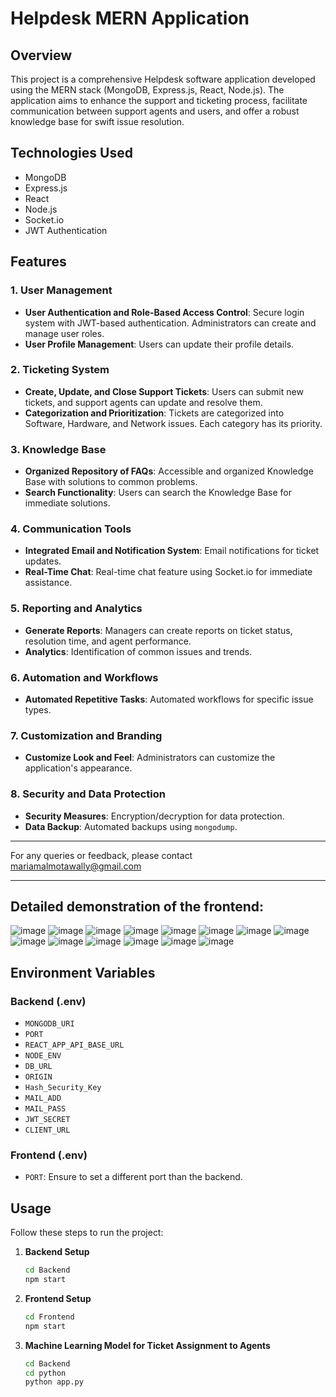 # Helpdesk MERN Application

## Overview

This project is a comprehensive Helpdesk software application developed using the MERN stack (MongoDB, Express.js, React, Node.js). The application aims to enhance the support and ticketing process, facilitate communication between support agents and users, and offer a robust knowledge base for swift issue resolution.

## Technologies Used

- MongoDB
- Express.js
- React
- Node.js
- Socket.io
- JWT Authentication
  
## Features

### 1. User Management
- **User Authentication and Role-Based Access Control**: Secure login system with JWT-based authentication. Administrators can create and manage user roles.
- **User Profile Management**: Users can update their profile details.

### 2. Ticketing System
- **Create, Update, and Close Support Tickets**: Users can submit new tickets, and support agents can update and resolve them.
- **Categorization and Prioritization**: Tickets are categorized into Software, Hardware, and Network issues. Each category has its priority.

### 3. Knowledge Base
- **Organized Repository of FAQs**: Accessible and organized Knowledge Base with solutions to common problems.
- **Search Functionality**: Users can search the Knowledge Base for immediate solutions.

### 4. Communication Tools
- **Integrated Email and Notification System**: Email notifications for ticket updates.
- **Real-Time Chat**: Real-time chat feature using Socket.io for immediate assistance.

### 5. Reporting and Analytics
- **Generate Reports**: Managers can create reports on ticket status, resolution time, and agent performance.
- **Analytics**: Identification of common issues and trends.

### 6. Automation and Workflows
- **Automated Repetitive Tasks**: Automated workflows for specific issue types.

### 7. Customization and Branding
- **Customize Look and Feel**: Administrators can customize the application's appearance.

### 8. Security and Data Protection
- **Security Measures**: Encryption/decryption for data protection.
- **Data Backup**: Automated backups using `mongodump`.

---

For any queries or feedback, please contact mariamalmotawally@gmail.com

---
Detailed demonstration of the frontend:
---
![image](https://github.com/standsuser/Help-Desk-MERN/assets/34959945/ca5b28a3-132d-405b-8b2b-9b508037397d)
![image](https://github.com/standsuser/Help-Desk-MERN/assets/34959945/0c18adb7-f87c-41d7-961a-76c65480b7eb)
![image](https://github.com/standsuser/Help-Desk-MERN/assets/34959945/8ed483f1-4f0f-4b38-974d-57a5be79d4e7)
![image](https://github.com/standsuser/Help-Desk-MERN/assets/34959945/faa7994f-6b04-47f9-9322-986e763b0989)
![image](https://github.com/standsuser/Help-Desk-MERN/assets/34959945/664a5353-275a-4cb5-b73b-e960f5520424)
![image](https://github.com/standsuser/Help-Desk-MERN/assets/34959945/32f65457-71f7-4d31-a7ba-b30e48d0858c)
![image](https://github.com/standsuser/Help-Desk-MERN/assets/34959945/76e51adb-bff3-4bf0-9ef3-eed1229a54ba)
![image](https://github.com/standsuser/Help-Desk-MERN/assets/34959945/587aef1b-a2f9-45e6-b7a9-9a0d47d79e90)
![image](https://github.com/standsuser/Help-Desk-MERN/assets/34959945/af4a90a3-6b72-4c10-a08c-1c40797abb1a)
![image](https://github.com/standsuser/Help-Desk-MERN/assets/34959945/3dc92b95-27b1-4c6e-ae29-58c28b865cca)
![image](https://github.com/standsuser/Help-Desk-MERN/assets/34959945/83bc962d-3fcf-4457-a0eb-8ebe00f01443)
![image](https://github.com/standsuser/Help-Desk-MERN/assets/34959945/383d5d9c-ae51-4774-939f-16c1286b311e)
![image](https://github.com/standsuser/Help-Desk-MERN/assets/34959945/007f3b6e-5c19-415c-94e0-a244bfd060fd)
![image](https://github.com/standsuser/Help-Desk-MERN/assets/34959945/a419c3ef-a5dc-4c16-aac6-d341dc0181d1)

## Environment Variables

### Backend (.env)

- `MONGODB_URI`
- `PORT`
- `REACT_APP_API_BASE_URL`
- `NODE_ENV`
- `DB_URL`
- `ORIGIN`
- `Hash_Security_Key`
- `MAIL_ADD`
- `MAIL_PASS`
- `JWT_SECRET`
- `CLIENT_URL`

### Frontend (.env)

- `PORT`: Ensure to set a different port than the backend.

## Usage

Follow these steps to run the project:

1. **Backend Setup**
   ```bash
   cd Backend
   npm start
   ```

2. **Frontend Setup**
   ```bash
   cd Frontend
   npm start
   ```

3. **Machine Learning Model for Ticket Assignment to Agents**
   ```bash
   cd Backend
   cd python
   python app.py
   ```



